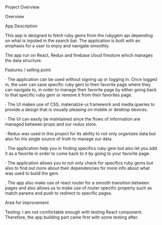 Project Overview

Overview

App Description

This app is designed to fetch ruby gems from the rubygem api depending on what is inputed in the search bar. The application is built with an emphasis for a user to enjoy and navigate smoothly.

The app run on React, Redux and firebase cloud firestore which manages the data structure.

Features / selling point

· The application can be used without signing up or logging in. Once logged in, the user can save specific ruby gem to their favorite page where they can navigate to, in order to manage their favorite page by either going back to that specific ruby gem or remove it from their favorites page.

· The UI makes use of CSS, materialize-ui framework and media queries to provide a design that is visually pleasing on mobile or desktop devices.

· The UI can easily be maintained since the flows of information are managed between props and our redux store.

· Redux was used in this project for its ability to not only organizes data but also for his single source of truth to manage our data.

. The application help you in finding specifics ruby gem but also let you add it as a favorite in order to come back to it by going to your favorite page.

· The application allows you to not only check for specifics ruby gems but also to find out more about their dependencies for more info about what was used to build the gem.

. The app also make use of react router for a smooth transition between pages and also allows us to make use of router specific property such as match params and push to redirect to specific pages.

Area for improvement

Testing: I am not comfortable enough with testing React component. Therefore, the app building part came first with some testing after.
